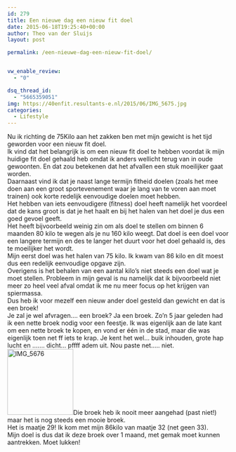 ```yaml
---
id: 279
title: Een nieuwe dag een nieuw fit doel
date: 2015-06-18T19:25:40+00:00
author: Theo van der Sluijs
layout: post

permalink: /een-nieuwe-dag-een-nieuw-fit-doel/


vw_enable_review:
  - "0"

dsq_thread_id:
  - "5665359051"
img: https://40enfit.resultants-e.nl/2015/06/IMG_5675.jpg
categories:
  - Lifestyle
---
```

<div>
  Nu ik richting de 75Kilo aan het zakken ben met mijn gewicht is het tijd geworden voor een nieuw fit doel.
</div>

<div>
</div>

<div>
  Ik vind dat het belangrijk is om een nieuw fit doel te hebben voordat ik mijn huidige fit doel gehaald heb omdat ik anders wellicht terug van in oude gewoonten. En dat zou betekenen dat het afvallen een stuk moeilijker gaat worden.
</div>

<div>
</div>

<div>
  Daarnaast vind ik dat je naast lange termijn fitheid doelen (zoals het mee doen aan een groot sportevenement waar je lang van te voren aan moet trainen) ook korte redelijk eenvoudige doelen moet hebben.
</div>

<div>
</div>

<div>
  Het hebben van iets eenvoudigere (fitness) doel heeft namelijk het voordeel dat de kans groot is dat je het haalt en bij het halen van het doel je dus een goed gevoel geeft.
</div>

<div>
</div>

<div>
  Het heeft bijvoorbeeld weinig zin om als doel te stellen om binnen 6 maanden 80 kilo te wegen als je nu 160 kilo weegt. Dat doel is een doel voor een langere termijn en des te langer het duurt voor het doel gehaald is, des te moeilijker het wordt.
</div>

<div>
</div>

<div>
  Mijn eerst doel was het halen van 75 kilo. Ik kwam van 86 kilo en dit moest dus een redelijk eenvoudige opgave zijn.
</div>

<div>
</div>

<div>
  Overigens is het behalen van een aantal kilo’s niet steeds een doel wat je moet stellen. Probleem in mijn geval is nu namelijk dat ik bijvoorbeeld niet meer zo heel veel afval omdat ik me nu meer focus op het krijgen van spiermassa.
</div>

<div>
</div>

<div>
  Dus heb ik voor mezelf een nieuw ander doel gesteld dan gewicht en dat is een broek!
</div>

<div>
</div>

<div>
  Je zal je wel afvragen…. een broek? Ja een broek. Zo’n 5 jaar geleden had ik een nette broek nodig voor een feestje. Ik was eigenlijk aan de late kant om een nette broek te kopen, en vond er één in de stad, maar die was eigenlijk toen net ff iets te krap. Je kent het wel… buik inhouden, grote hap lucht en ……. dicht… pffff adem uit. Nou paste net….. niet.
</div>

<div>
</div>

<div>
  <a href="https://40enfit.resultants-e.nl/2015/06/IMG_5676.jpg"><img class="alignleft size-thumbnail wp-image-283" src="https://40enfit.resultants-e.nl/2015/06/IMG_5676-150x150.jpg" alt="IMG_5676" width="150" height="150" srcset="https://40enfit.resultants-e.nl/2015/06/IMG_5676-150x150.jpg 150w, https://40enfit.resultants-e.nl/2015/06/IMG_5676-80x80.jpg 80w, https://40enfit.resultants-e.nl/2015/06/IMG_5676-360x360.jpg 360w, https://40enfit.resultants-e.nl/2015/06/IMG_5676-750x750.jpg 750w" sizes="(max-width: 150px) 100vw, 150px" /></a>Die broek heb ik nooit meer aangehad (past niet!) maar het is nog steeds een mooie broek.
</div>

<div>
</div>

<div>
  Het is maatje 29! Ik kom met mijn 86kilo van maatje 32 (net geen 33).
</div>

<div>
</div>

<div>
  Mijn doel is dus dat ik deze broek over 1 maand, met gemak moet kunnen aantrekken. Moet lukken!
</div>